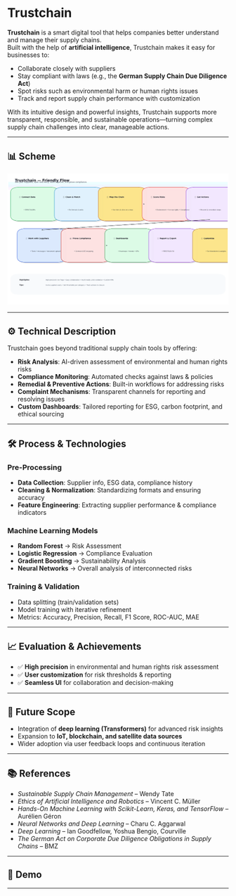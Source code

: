 # Trustchain

**Trustchain** is a smart digital tool that helps companies better understand and manage their supply chains.  
Built with the help of **artificial intelligence**, Trustchain makes it easy for businesses to:

- Collaborate closely with suppliers
- Stay compliant with laws (e.g., the **German Supply Chain Due Diligence Act**)
- Spot risks such as environmental harm or human rights issues
- Track and report supply chain performance with customization

With its intuitive design and powerful insights, Trustchain supports more transparent, responsible, and sustainable operations—turning complex supply chain challenges into clear, manageable actions.

---

## 📊 Scheme

<img src="./img/img-1.png" alt="Scheme">

---

## ⚙️ Technical Description

Trustchain goes beyond traditional supply chain tools by offering:
- **Risk Analysis**: AI-driven assessment of environmental and human rights risks
- **Compliance Monitoring**: Automated checks against laws & policies
- **Remedial & Preventive Actions**: Built-in workflows for addressing risks
- **Complaint Mechanisms**: Transparent channels for reporting and resolving issues
- **Custom Dashboards**: Tailored reporting for ESG, carbon footprint, and ethical sourcing

---

## 🛠️ Process & Technologies

### Pre-Processing
- **Data Collection**: Supplier info, ESG data, compliance history
- **Cleaning & Normalization**: Standardizing formats and ensuring accuracy
- **Feature Engineering**: Extracting supplier performance & compliance indicators

### Machine Learning Models
- **Random Forest** → Risk Assessment
- **Logistic Regression** → Compliance Evaluation
- **Gradient Boosting** → Sustainability Analysis
- **Neural Networks** → Overall analysis of interconnected risks

### Training & Validation
- Data splitting (train/validation sets)
- Model training with iterative refinement
- Metrics: Accuracy, Precision, Recall, F1 Score, ROC-AUC, MAE

---

## 📈 Evaluation & Achievements

- ✅ **High precision** in environmental and human rights risk assessment
- ✅ **User customization** for risk thresholds & reporting
- ✅ **Seamless UI** for collaboration and decision-making

---

## 🚀 Future Scope
- Integration of **deep learning (Transformers)** for advanced risk insights
- Expansion to **IoT, blockchain, and satellite data sources**
- Wider adoption via user feedback loops and continuous iteration

---

## 📚 References
- *Sustainable Supply Chain Management* – Wendy Tate
- *Ethics of Artificial Intelligence and Robotics* – Vincent C. Müller
- *Hands-On Machine Learning with Scikit-Learn, Keras, and TensorFlow* – Aurélien Géron
- *Neural Networks and Deep Learning* – Charu C. Aggarwal
- *Deep Learning* – Ian Goodfellow, Yoshua Bengio, Courville
- *The German Act on Corporate Due Diligence Obligations in Supply Chains* – BMZ

---

## 🎥 Demo

---
